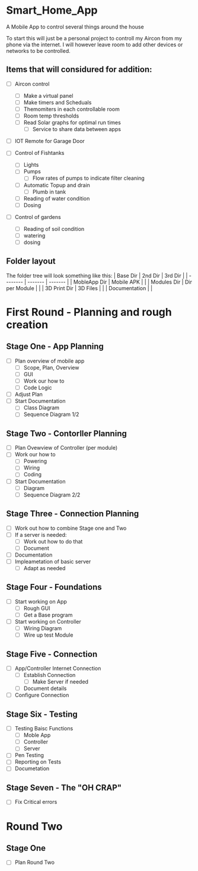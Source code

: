 # Smart_Home_App
A Mobile App to control several things around the house

To start this will just be a personal project to controll my Aircon from my phone via the internet.
I will however leave room to add other devices or networks to be controlled.


## Items that will considured for addition:

- [ ] Aircon control
	- [ ] Make a virtual panel
	- [ ] Make timers and Scheduals
	- [ ] Themomiters in each controllable room
	- [ ] Room temp thresholds
	- [ ] Read Solar graphs for optimal run times
		- [ ] Service to share data between apps

- [ ] IOT Remote for Garage Door

- [ ] Control of Fishtanks
	- [ ] Lights
	- [ ] Pumps
		- [ ]  Flow rates of pumps to indicate filter cleaning
	- [ ] Automatic Topup and drain
		- [ ] Plumb in tank
	- [ ] Reading of water condition
	- [ ] Dosing

- [ ] Control of gardens
	- [ ] Reading of soil condition
	- [ ] watering
	- [ ] dosing

## Folder layout
The folder tree will look something like this:
| Base Dir | 2nd Dir | 3rd Dir |
| -------- | ------- | ------- |
| MobleApp Dir | Mobile APK | |
| Modules Dir | Dir per Module | |
| 3D Print Dir | 3D Files | |
| Documentation | |


# First Round - Planning and rough creation

## Stage One - App Planning
- [ ] Plan overview of mobile app
	- [ ] Scope, Plan, Overview
	- [ ] GUI
	- [ ] Work our how to
	- [ ] Code Logic
- [ ] Adjust Plan
- [ ] Start Documentation
	- [ ] Class Diagram
	- [ ] Sequence Diagram 1/2

## Stage Two - Contorller Planning
- [ ] Plan Ovewview of Controller (per module)
- [ ] Work our how to
	- [ ] Powering
	- [ ] Wiring
	- [ ] Coding
- [ ] Start Documentation
	- [ ] Diagram
	- [ ] Sequence Diagram 2/2

## Stage Three - Connection Planning
- [ ] Work out how to combine Stage one and Two
- [ ] If a server is needed:
	- [ ] Work out how to do that
	- [ ] Document
- [ ] Documentation
- [ ] Impleametation of basic server
	- [ ] Adapt as needed

## Stage Four - Foundations
- [ ] Start working on App
	- [ ] Rough GUI
	- [ ] Get a Base program
- [ ] Start working on Controller
	- [ ]  Wiring Diagram
	- [ ]  Wire up test Module

## Stage Five - Connection
- [ ] App/Controller Internet Connection
	- [ ] Establish Connection
		- [ ] Make Server if needed
	- [ ] Document details
- [ ] Configure Connection

## Stage Six - Testing
- [ ] Testing Baisc Functions
	- [ ]  Moble App
	- [ ]  Controller
	- [ ]  Server
- [ ] Pen Testing
- [ ] Reporting on Tests
- [ ] Documetation

## Stage Seven - The "OH CRAP"
- [ ] Fix Critical errors

# Round Two
## Stage One
- [ ] Plan Round Two






